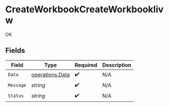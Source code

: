# CreateWorkbookCreateWorkbooklivw

OK


## Fields

| Field                                              | Type                                               | Required                                           | Description                                        |
| -------------------------------------------------- | -------------------------------------------------- | -------------------------------------------------- | -------------------------------------------------- |
| `Data`                                             | [operations.Data](../../models/operations/data.md) | :heavy_check_mark:                                 | N/A                                                |
| `Message`                                          | *string*                                           | :heavy_check_mark:                                 | N/A                                                |
| `Status`                                           | *string*                                           | :heavy_check_mark:                                 | N/A                                                |